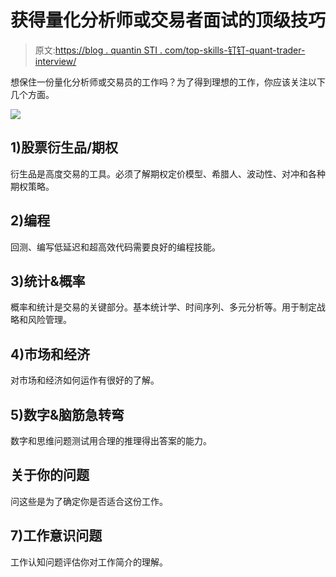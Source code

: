 # 获得量化分析师或交易者面试的顶级技巧

> 原文:[https://blog . quantin STI . com/top-skills-钉钉-quant-trader-interview/](https://blog.quantinsti.com/top-skills-nailing-quant-trader-interview/)

想保住一份量化分析师或交易员的工作吗？为了得到理想的工作，你应该关注以下几个方面。

![](../Images/7c0f0a552ad643615755740efb73427f.png)

## **1)股票衍生品/期权**

衍生品是高度交易的工具。必须了解期权定价模型、希腊人、波动性、对冲和各种期权策略。

## **2)编程**

回测、编写低延迟和超高效代码需要良好的编程技能。

## **3)统计&概率**

概率和统计是交易的关键部分。基本统计学、时间序列、多元分析等。用于制定战略和风险管理。

## 4)市场和经济

对市场和经济如何运作有很好的了解。

## **5)数字&脑筋急转弯**

数字和思维问题测试用合理的推理得出答案的能力。

## 关于你的问题

问这些是为了确定你是否适合这份工作。

## **7)工作意识问题**

工作认知问题评估你对工作简介的理解。